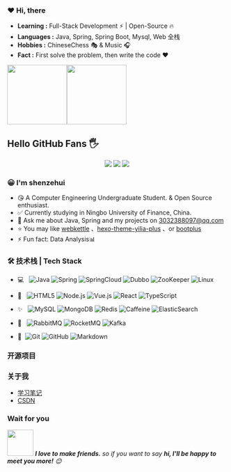 ### ❤ Hi, there
- **Learning :** Full-Stack Development ⚡ | Open-Source 🔥
- **Languages :** Java, Spring, Spring Boot, Mysql, Web 全栈
- **Hobbies :** ChineseChess 🎭 & Music 🎧
- **Fact :** First solve the problem, then write the code ❤️

<img align="" height="137px" src="https://github-readme-stats.vercel.app/api?username=shenzehui&hide_title=true&hide_border=true&show_icons=true&include_all_commits=true&line_height=21&bg_color=0,EC6C6C,FFD479,FFFC79,73FA79&theme=graywhite&locale=cn" /><img align="" height="137px" src="https://github-readme-stats.vercel.app/api/top-langs/?username=shenzehui&hide_title=true&hide_border=true&layout=compact&bg_color=0,73FA79,73FDFF,D783FF&theme=graywhite&locale=cn" />

## Hello GitHub Fans 🖐
<p align="center">
  <a href="http://120.55.86.83/"><img src="https://img.shields.io/badge/博客-Java达摩院-brightgreen.svg?style=for-the-badge"></a>
  <a href="#"><img src="https://img.shields.io/badge/公众号-Echo-green.svg?style=for-the-badge"></a>
  <a href="#" target="_blank"><img src="https://img.shields.io/badge/关于我-Echo-critical?style=for-the-badge"></a>
</p>

### 😀 I'm shenzehui

- 😘 A Computer Engineering Undergraduate Student. & Open Source enthusiast.
- ✅ Currently studying in Ningbo University of Finance, China.
- 💬 Ask me about Java, Spring and my projects on [3032388097@qq.com](mailto:3032388097@qq.com)
- ⭐ You may like [webkettle](https://github.com/JoeyBling/webkettle) 、[hexo-theme-yilia-plus](https://github.com/JoeyBling/hexo-theme-yilia-plus) 、or [bootplus](https://github.com/JoeyBling/bootplus)
- ⚡ Fun fact: Data Analysis📊

### 🛠 技术栈 | Tech Stack

- 💻 &#160; ![Java](https://img.shields.io/badge/-Java-333333?style=flat&logo=coffeescript)
![Spring](https://img.shields.io/badge/-Spring-333333?style=flat&logo=Spring)
![SpringCloud](https://img.shields.io/badge/-SpringCloud-333333?style=flat&logo=icloud)
![Dubbo](https://img.shields.io/badge/-Dubbo-333333?style=flat&logo=trpc)
![ZooKeeper](https://img.shields.io/badge/-ZooKeeper-333333?style=flat&logo=cookiecutter)
![Linux](https://img.shields.io/badge/-Linux-333333?style=flat&logo=Linux&logoColor=FCC624)

- 🎉 &#160; ![HTML5](https://img.shields.io/badge/-HTML5-333333?style=flat&logo=HTML5)
![Node.js](https://img.shields.io/badge/-Node.js-333333?style=flat&logo=node.js)
![Vue.js](https://img.shields.io/badge/-VueJS-333333?style=flat&logo=Vue.js)
![React](https://img.shields.io/badge/-React-333333?style=flat&logo=react)
![TypeScript](https://img.shields.io/badge/-TypeScript-333333?style=flat&logo=TypeScript)

- ✨ &#160; ![MySQL](https://img.shields.io/badge/-MySQL-333333?style=flat&logo=mysql&logoColor=FFFFFF)
![MongoDB](https://img.shields.io/badge/-MongoDB-333333?style=flat&logo=mongodb)
![Redis](https://img.shields.io/badge/-Redis-333333?style=flat&logo=redis)
![Caffeine](https://img.shields.io/badge/-Caffeine-333333?style=flat&logo=Caffeine)
![ElasticSearch](https://img.shields.io/badge/-ElasticSearch-333333?style=flat&logo=ElasticSearch)

- 📢 &#160; ![RabbitMQ](https://img.shields.io/badge/-RabbitMQ-333333?style=flat&logo=RabbitMQ)
![RocketMQ](https://img.shields.io/badge/-RocketMQ-333333?style=flat&logo=apacherocketmq)
![Kafka](https://img.shields.io/badge/-Kafka-333333?style=flat&logo=apachekafka)

- 💎 &#160;![Git](https://img.shields.io/badge/-Git-333333?style=flat&logo=git)
![GitHub](https://img.shields.io/badge/-GitHub-333333?style=flat&logo=github)
![Markdown](https://img.shields.io/badge/-Markdown-333333?style=flat&logo=markdown)

### 开源项目

### 关于我
- [学习笔记](https://www.yuque.com/dashboard)
- [CSDN](https://blog.csdn.net/m0_59155540?spm=1000.2115.3001.5343)

### Wait for you

<img src="https://media.giphy.com/media/LnQjpWaON8nhr21vNW/giphy.gif" width="60"> <em><b>I love to make friends.</b> so if you want to say <b>hi, I'll be happy to meet you more!</b> 😊</em>



